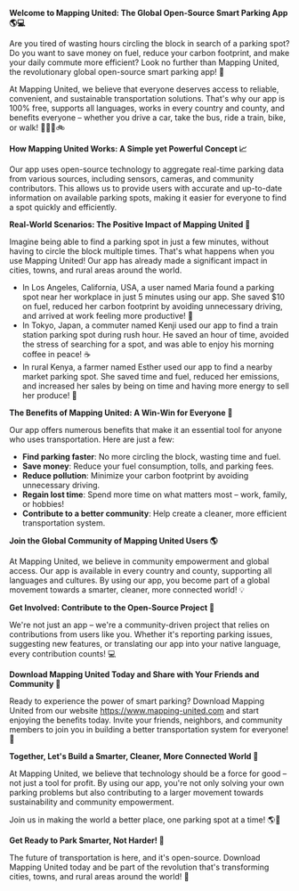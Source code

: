 **Welcome to Mapping United: The Global Open-Source Smart Parking App 🌎💻**

Are you tired of wasting hours circling the block in search of a parking spot? Do you want to save money on fuel, reduce your carbon footprint, and make your daily commute more efficient? Look no further than Mapping United, the revolutionary global open-source smart parking app! 🚀

At Mapping United, we believe that everyone deserves access to reliable, convenient, and sustainable transportation solutions. That's why our app is 100% free, supports all languages, works in every country and county, and benefits everyone – whether you drive a car, take the bus, ride a train, bike, or walk! 🚶‍♀️🚌🚲

**How Mapping United Works: A Simple yet Powerful Concept 📈**

Our app uses open-source technology to aggregate real-time parking data from various sources, including sensors, cameras, and community contributors. This allows us to provide users with accurate and up-to-date information on available parking spots, making it easier for everyone to find a spot quickly and efficiently.

**Real-World Scenarios: The Positive Impact of Mapping United 🌟**

Imagine being able to find a parking spot in just a few minutes, without having to circle the block multiple times. That's what happens when you use Mapping United! Our app has already made a significant impact in cities, towns, and rural areas around the world.

* In Los Angeles, California, USA, a user named Maria found a parking spot near her workplace in just 5 minutes using our app. She saved $10 on fuel, reduced her carbon footprint by avoiding unnecessary driving, and arrived at work feeling more productive! 🌴
* In Tokyo, Japan, a commuter named Kenji used our app to find a train station parking spot during rush hour. He saved an hour of time, avoided the stress of searching for a spot, and was able to enjoy his morning coffee in peace! ☕️
* In rural Kenya, a farmer named Esther used our app to find a nearby market parking spot. She saved time and fuel, reduced her emissions, and increased her sales by being on time and having more energy to sell her produce! 🌾

**The Benefits of Mapping United: A Win-Win for Everyone 🎉**

Our app offers numerous benefits that make it an essential tool for anyone who uses transportation. Here are just a few:

* **Find parking faster**: No more circling the block, wasting time and fuel.
* **Save money**: Reduce your fuel consumption, tolls, and parking fees.
* **Reduce pollution**: Minimize your carbon footprint by avoiding unnecessary driving.
* **Regain lost time**: Spend more time on what matters most – work, family, or hobbies!
* **Contribute to a better community**: Help create a cleaner, more efficient transportation system.

**Join the Global Community of Mapping United Users 🌎**

At Mapping United, we believe in community empowerment and global access. Our app is available in every country and county, supporting all languages and cultures. By using our app, you become part of a global movement towards a smarter, cleaner, more connected world! 💡

**Get Involved: Contribute to the Open-Source Project 🤝**

We're not just an app – we're a community-driven project that relies on contributions from users like you. Whether it's reporting parking issues, suggesting new features, or translating our app into your native language, every contribution counts! 💻

**Download Mapping United Today and Share with Your Friends and Community 📲**

Ready to experience the power of smart parking? Download Mapping United from our website https://www.mapping-united.com and start enjoying the benefits today. Invite your friends, neighbors, and community members to join you in building a better transportation system for everyone! 👫

**Together, Let's Build a Smarter, Cleaner, More Connected World 🌟**

At Mapping United, we believe that technology should be a force for good – not just a tool for profit. By using our app, you're not only solving your own parking problems but also contributing to a larger movement towards sustainability and community empowerment.

Join us in making the world a better place, one parking spot at a time! 🌎💚

**Get Ready to Park Smarter, Not Harder! 🚀**

The future of transportation is here, and it's open-source. Download Mapping United today and be part of the revolution that's transforming cities, towns, and rural areas around the world! 🌟